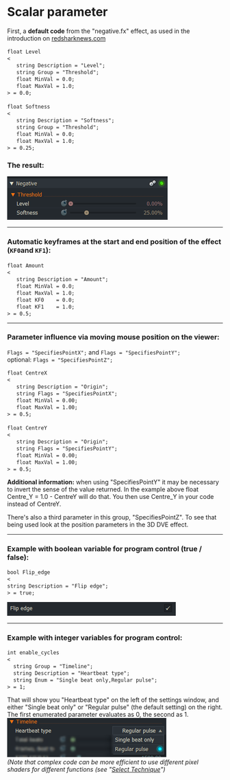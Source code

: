 # Scalar parameter

First, a **default code** from the "negative.fx" effect, as used in the introduction on [redsharknews.com](https://www.redsharknews.com/technology/item/221-how-to-write-video-effects-for-lightworks)
``` Code
float Level
<
   string Description = "Level";
   string Group = "Threshold";
   float MinVal = 0.0;
   float MaxVal = 1.0;
> = 0.0;

float Softness
<
   string Description = "Softness";
   string Group = "Threshold";
   float MinVal = 0.0;
   float MaxVal = 1.0;
> = 0.25;
```


### The result:
![](images/negative.png)

---

### Automatic keyframes at the start and end position of the effect (`KF0`and `KF1`):

``` Code
float Amount
<
   string Description = "Amount";
   float MinVal = 0.0;
   float MaxVal = 1.0;
   float KF0    = 0.0;
   float KF1    = 1.0;
> = 0.5;
``` 

---


### Parameter influence via moving mouse position on the viewer:
`Flags = "SpecifiesPointX";` and `Flags = "SpecifiesPointY";`  
 optional: `Flags = "SpecifiesPointZ";`

``` Code
float CentreX
<
   string Description = "Origin";
   string Flags = "SpecifiesPointX";
   float MinVal = 0.00;
   float MaxVal = 1.00;
> = 0.5;

float CentreY
<
   string Description = "Origin";
   string Flags = "SpecifiesPointY";
   float MinVal = 0.00;
   float MaxVal = 1.00;
> = 0.5;
``` 

**Additional information:** when using "SpecifiesPointY" it may be necessary to invert the sense of the value returned.
   In the example above float Centre_Y = 1.0 - CentreY will do that.
   You then use Centre_Y in your code instead of CentreY.

   There's also a third parameter in this group, "SpecifiesPointZ".
   To see that being used look at the position parameters in the 3D DVE effect. 
 
 
---  
  
  
  ### Example with boolean variable for program control (true / false):
  
  ``` Code
bool Flip_edge
<
string Description = "Flip edge";
> = true;
  ```
![](images/bool.png)
  
  
---


### Example with integer variables for program control:
 ``` Code
 int enable_cycles
<
   string Group = "Timeline";
   string Description = "Heartbeat type";
   string Enum = "Single beat only,Regular pulse";
> = 1;
 ```
That will show you "Heartbeat type" on the left of the settings window, and either "Single beat only" or "Regular pulse" (the default setting) on the right. The first enumerated parameter evaluates as 0, the second as 1.  
![](images/int.png)  
*(Note that complex code can be more efficient to use different pixel shaders for different functions (see "[Select Technique](Select_Technique)")*

 
